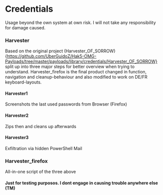 # Credentials
Usage beyond the own system at own risk.
I will not take any responsibility for damage caused.


### Harvester
Based on the original project (Harvester_OF_SORROW){https://github.com/UberGuidoZ/Hak5-OMG-Payloads/tree/master/payloads/library/credentials/Harvester_OF_SORROW} split up into three major steps for better overview when trying to understand.
Harvester_firefox is the final product changed in function, navigation and cleanup-behaviour and also modified to work on DE/FR keyboard-layouts.


#### Harvester1
Screenshots the last used passwords from Browser (Firefox)
#### Harvester2
Zips then and cleans up afterwards
#### Harvester3
Exfiltration via hidden PowerShell Mail

### Harvester_firefox
All-in-one script of the three above

#### Just for testing purposos. I dont engage in causing trouble anywhere else (TM)
